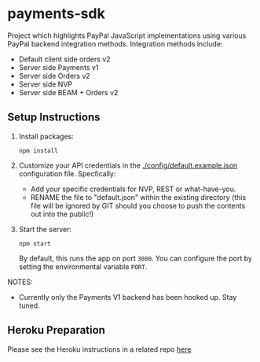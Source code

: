 # payments-sdk

Project which highlights PayPal JavaScript implementations using various PayPal backend integration methods.  Integration methods include:

* Default client side orders v2
* Server side Payments v1
* Server side Orders v2
* Server side NVP
* Server side BEAM + Orders v2

## Setup Instructions
1. Install packages:
    ```
    npm install
    ```

2. Customize your API credentials in the [./config/default.example.json](./config/default.example.json) configuration file.  Specfically:
   * Add your specific credentials for NVP, REST or what-have-you.
   * RENAME the file to "default.json" within the existing directory (this file will be ignored by GIT should you choose to push the contents out into the public!)

3. Start the server:
    ```
    npm start
    ```

    By default, this runs the app on port `3000`. You can configure the port by setting the environmental variable `PORT`.

NOTES:
* Currently only the Payments V1 backend has been hooked up.  Stay tuned.

## Heroku Preparation
Please see the Heroku instructions in a related repo [here](https://github.paypal.com/NA-LE/paypal-jsv4-venmo#heroku-preparation)
